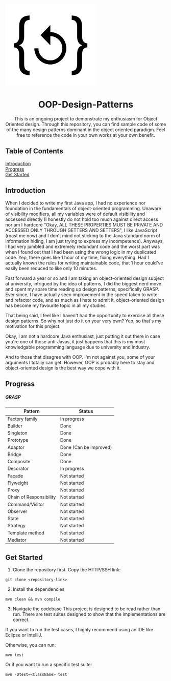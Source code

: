 <img src="/misc/logo.png">
<h1 align="center">OOP-Design-Patterns</h1>
<p align="center">This is an ongoing project to demonstrate my enthusiasm for Object Oriented design. 
Through this repository, you can find sample code of some of the many design patterns dominant in the object oriented paradigm.
Feel free to reference the code in your own works at your own benefit.</p>

## Table of Contents  
[Introduction](#introduction)  
[Progress](#progress)  
[Get Started](#get-started)

## Introduction
When I decided to write my first Java app, I had no experience nor foundation in the fundamentals of object-oriented programming.
Unaware of visibility modifiers, all my variables were of default visibility and accessed directly (I honestly do not hold too much against direct access
nor am I hardcore "Okay, ALL THESE PROPERTIES MUST BE PRIVATE AND ACCESSED ONLY THROUGH GETTERS AND SETTERS", I like JavaScript (roast me now) and I don't mind
not sticking to the Java standard norm of information hiding, I am just trying to express my incompetence). Anyways, I had very jumbled and extremely redundant code and the worst part was when
I found out that I had been using the wrong logic in my duplicated code. Yep, there goes like 1 hour of my time, fixing everything.
Had I actually known the rules for writing maintainable code, that 1 hour could've easily been reduced to like only 10 minutes.

Fast forward a year or so and I am taking an object-oriented design subject at university, intrigued by the idea of patterns, I did the biggest nerd move and spent my spare time
reading up design patterns, specifically GRASP. Ever since, I have actually seen improvement in the speed taken to write and refactor code, and as much as I hate to admit it, 
object-oriented design has become my favourite topic in all my studies.

That being said, I feel like I haven't had the opportunity to exercise all these design patterns. So why not just do it on your very own? Yep, so that's my motivation for this project.

Okay, I am not a hardcore Java enthusiast, just putting it out there in case you're one of those anti-Javas, it just happens that this is my most knowledgable programming language due to university
and industry.

And to those that disagree with OOP. I'm not against you, some of your arguments I totally can get. However, OOP is probably here to stay and object-oriented design is the best way we cope with it.

## Progress
##### GRASP
| Pattern | Status |
| --- | --- |
| Factory family | In progress |
| Builder | Done |
| Singleton | Done |
| Prototype | Done |
| Adaptor | Done (Can be improved) |
| Bridge | Done |
| Composite | Done |
| Decorator | In progress |
| Facade | Not started |
| Flyweight | Not started |
| Proxy | Not started |
| Chain of Responsibility | Not started |
| Command/Visitor | Not started |
| Observer | Not started |
| State | Not started |
| Strategy | Not started |
| Template method | Not started |
| Mediator | Not started |

## Get Started
1. Clone the repository first.
Copy the HTTP/SSH link:
```
git clone <repository-link>
```

2. Install the dependencies
```
mvn clean && mvn compile
```

3. Navigate the codebase
This project is designed to be read rather than run.
There are test suites designed to show that the implementations are correct.

If you want to run the test cases, I highly recommend using an IDE like Eclipse or IntelliJ.

Otherwise, you can run:
```
mvn test
```
Or if you want to run a specific test suite:
```
mvn -Dtest=<ClassName> test
```
